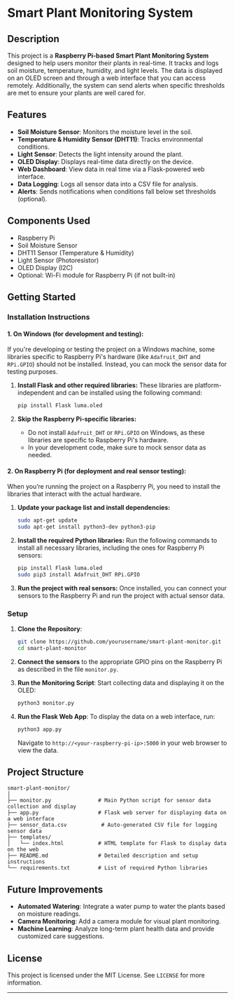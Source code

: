 # Smart Plant Monitoring System

## Description
This project is a **Raspberry Pi-based Smart Plant Monitoring System** designed to help users monitor their plants in real-time. It tracks and logs soil moisture, temperature, humidity, and light levels. The data is displayed on an OLED screen and through a web interface that you can access remotely. Additionally, the system can send alerts when specific thresholds are met to ensure your plants are well cared for.

## Features
- **Soil Moisture Sensor**: Monitors the moisture level in the soil.
- **Temperature & Humidity Sensor (DHT11)**: Tracks environmental conditions.
- **Light Sensor**: Detects the light intensity around the plant.
- **OLED Display**: Displays real-time data directly on the device.
- **Web Dashboard**: View data in real time via a Flask-powered web interface.
- **Data Logging**: Logs all sensor data into a CSV file for analysis.
- **Alerts**: Sends notifications when conditions fall below set thresholds (optional).

## Components Used
- Raspberry Pi
- Soil Moisture Sensor
- DHT11 Sensor (Temperature & Humidity)
- Light Sensor (Photoresistor)
- OLED Display (I2C)
- Optional: Wi-Fi module for Raspberry Pi (if not built-in)

## Getting Started

### Installation Instructions

#### **1. On Windows (for development and testing):**

If you're developing or testing the project on a Windows machine, some libraries specific to Raspberry Pi's hardware (like `Adafruit_DHT` and `RPi.GPIO`) should not be installed. Instead, you can mock the sensor data for testing purposes.

1. **Install Flask and other required libraries:**
   These libraries are platform-independent and can be installed using the following command:
   ```bash
   pip install Flask luma.oled
   ```

2. **Skip the Raspberry Pi-specific libraries:**
   - Do not install `Adafruit_DHT` or `RPi.GPIO` on Windows, as these libraries are specific to Raspberry Pi's hardware.
   - In your development code, make sure to mock sensor data as needed.

#### **2. On Raspberry Pi (for deployment and real sensor testing):**

When you’re running the project on a Raspberry Pi, you need to install the libraries that interact with the actual hardware.

1. **Update your package list and install dependencies:**
   ```bash
   sudo apt-get update
   sudo apt-get install python3-dev python3-pip
   ```

2. **Install the required Python libraries:**
   Run the following commands to install all necessary libraries, including the ones for Raspberry Pi sensors:
   ```bash
   pip install Flask luma.oled
   sudo pip3 install Adafruit_DHT RPi.GPIO
   ```

3. **Run the project with real sensors:**
   Once installed, you can connect your sensors to the Raspberry Pi and run the project with actual sensor data.

### Setup

1. **Clone the Repository**:
   ```bash
   git clone https://github.com/yourusername/smart-plant-monitor.git
   cd smart-plant-monitor
   ```

2. **Connect the sensors** to the appropriate GPIO pins on the Raspberry Pi as described in the file `monitor.py`.

3. **Run the Monitoring Script**:
   Start collecting data and displaying it on the OLED:
   ```bash
   python3 monitor.py
   ```

4. **Run the Flask Web App**:
   To display the data on a web interface, run:
   ```bash
   python3 app.py
   ```
   Navigate to `http://<your-raspberry-pi-ip>:5000` in your web browser to view the data.

## Project Structure

```
smart-plant-monitor/
│
├── monitor.py               # Main Python script for sensor data collection and display
├── app.py                   # Flask web server for displaying data on a web interface
├── sensor_data.csv           # Auto-generated CSV file for logging sensor data
├── templates/
│   └── index.html           # HTML template for Flask to display data on the web
├── README.md                # Detailed description and setup instructions
└── requirements.txt         # List of required Python libraries
```

## Future Improvements
- **Automated Watering**: Integrate a water pump to water the plants based on moisture readings.
- **Camera Monitoring**: Add a camera module for visual plant monitoring.
- **Machine Learning**: Analyze long-term plant health data and provide customized care suggestions.

## License
This project is licensed under the MIT License. See `LICENSE` for more information.

---